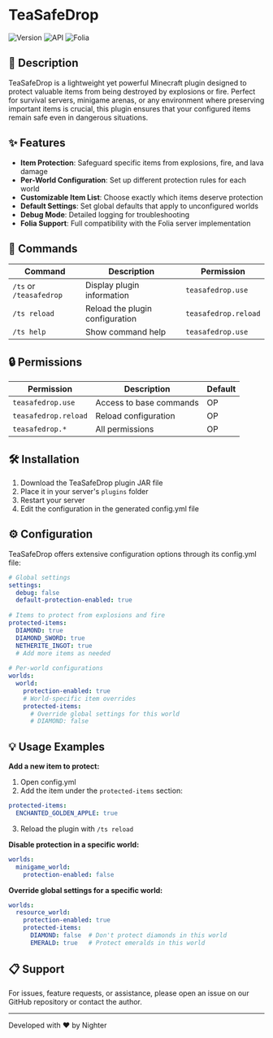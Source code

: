 # TeaSafeDrop

![Version](https://img.shields.io/badge/version-1.0.0-green)
![API](https://img.shields.io/badge/API-1.21-blue)
![Folia](https://img.shields.io/badge/Folia-Supported-success)

## 📝 Description

TeaSafeDrop is a lightweight yet powerful Minecraft plugin designed to protect valuable items from being destroyed by explosions or fire. Perfect for survival servers, minigame arenas, or any environment where preserving important items is crucial, this plugin ensures that your configured items remain safe even in dangerous situations.

## ✨ Features

- **Item Protection**: Safeguard specific items from explosions, fire, and lava damage
- **Per-World Configuration**: Set up different protection rules for each world
- **Customizable Item List**: Choose exactly which items deserve protection
- **Default Settings**: Set global defaults that apply to unconfigured worlds
- **Debug Mode**: Detailed logging for troubleshooting
- **Folia Support**: Full compatibility with the Folia server implementation

## 🔧 Commands

| Command | Description | Permission |
|---------|-------------|------------|
| `/ts` or `/teasafedrop` | Display plugin information | `teasafedrop.use` |
| `/ts reload` | Reload the plugin configuration | `teasafedrop.reload` |
| `/ts help` | Show command help | `teasafedrop.use` |

## 🔒 Permissions

| Permission | Description | Default |
|------------|-------------|---------|
| `teasafedrop.use` | Access to base commands | OP      |
| `teasafedrop.reload` | Reload configuration | OP      |
| `teasafedrop.*` | All permissions | OP      |

## 🛠️ Installation

1. Download the TeaSafeDrop plugin JAR file
2. Place it in your server's `plugins` folder
3. Restart your server
4. Edit the configuration in the generated config.yml file

## ⚙️ Configuration

TeaSafeDrop offers extensive configuration options through its config.yml file:

```yaml
# Global settings
settings:
  debug: false
  default-protection-enabled: true
  
# Items to protect from explosions and fire
protected-items:
  DIAMOND: true
  DIAMOND_SWORD: true
  NETHERITE_INGOT: true
  # Add more items as needed
  
# Per-world configurations
worlds:
  world:
    protection-enabled: true
    # World-specific item overrides
    protected-items:
      # Override global settings for this world
      # DIAMOND: false
```

## 💡 Usage Examples

**Add a new item to protect:**
1. Open config.yml
2. Add the item under the `protected-items` section:
```yaml
protected-items:
  ENCHANTED_GOLDEN_APPLE: true
```
3. Reload the plugin with `/ts reload`

**Disable protection in a specific world:**
```yaml
worlds:
  minigame_world:
    protection-enabled: false
```

**Override global settings for a specific world:**
```yaml
worlds:
  resource_world:
    protection-enabled: true
    protected-items:
      DIAMOND: false  # Don't protect diamonds in this world
      EMERALD: true   # Protect emeralds in this world
```

## 📋 Support

For issues, feature requests, or assistance, please open an issue on our GitHub repository or contact the author.

---

Developed with ❤️ by Nighter